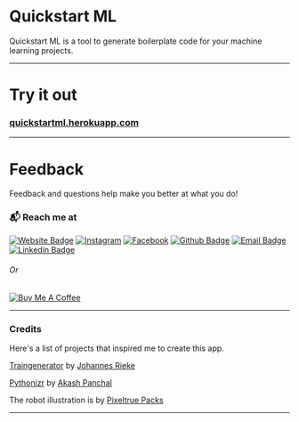 # Quickstart ML

Quickstart ML is a tool to generate boilerplate code for your machine learning projects.

---
# Try it out

### [quickstartml.herokuapp.com](https://quickstartml.herokuapp.com)

---
# Feedback

Feedback and questions help make you better at what you do!
### 📬 Reach me at
[![Website Badge](http://img.shields.io/badge/-Website-blue?style=flat-square&logo=Google-Chrome&logoColor=white&link=https://nidhinradh.me/)](https://nidhinradh.me/) 
[![Instagram](http://img.shields.io/badge/-Instagram-purple?style=flat-square&logo=Instagram&logoColor=white&link=https://instagram.com/nidhinradh/)](https://instagram.com/nidhinradh/)
[![Facebook](http://img.shields.io/badge/-Facebook-blue?style=flat-square&logo=Facebook&logoColor=white&link=https://facebook.com/nidhinradh/)](https://facebook.com/nidhinradh/)
[![Github Badge](http://img.shields.io/badge/-Github-black?style=flat-square&logo=github&link=https://github.com/nidhinradh/)](https://github.com/nidhinradh/) 
[![Email Badge](https://img.shields.io/badge/-Email-d14836?style=flat-square&logo=Gmail&logoColor=white&link=mailto:hello@nidhinradh.me)](mailto:hello@nidhinradh.me)
[![Linkedin Badge](https://img.shields.io/badge/-LinkedIn-2781F4?style=flat-square&logo=LinkedIn&logoColor=white&link=https://www.linkedin.com/in/nidhinradh/)](https://www.linkedin.com/in/nidhinradh/)
###### Or
[![Buy Me A Coffee](https://img.shields.io/badge/-Buy%20Me%20A%20Coffee-f75276?style=flat-square&logo=BuyMeACoffee&logoColor=white&link=https://www.buymeacoffee.com/nidhinradh/)](https://www.buymeacoffee.com/nidhinradh/)

---

### Credits
Here's a list of projects that inspired me to create this app. 

[Traingenerator](https://github.com/jrieke/traingenerator) by [Johannes Rieke](https://github.com/jrieke) 

[Pythonizr](https://github.com/akashp1712/pythonizr) by [Akash Panchal](https://github.com/akashp1712) 


The robot illustration is by [Pixeltrue Packs](https://www.pixeltrue.com/)

---